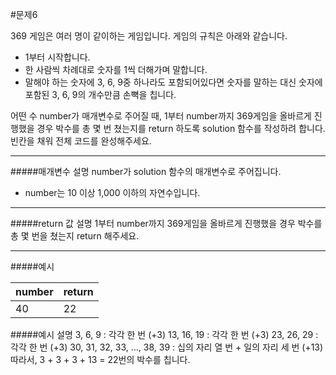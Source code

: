 #문제6

369 게임은 여러 명이 같이하는 게임입니다. 게임의 규칙은 아래와 같습니다.
* 1부터 시작합니다.
* 한 사람씩 차례대로 숫자를 1씩 더해가며 말합니다.
* 말해야 하는 숫자에 3, 6, 9중 하나라도 포함되어있다면 숫자를 말하는 대신 숫자에 포함된 3, 6, 9의 개수만큼 손뼉을 칩니다.

어떤 수 number가 매개변수로 주어질 때, 1부터 number까지 369게임을 올바르게 진행했을 경우 박수를 총 몇 번 쳤는지를 return 하도록 solution 함수를 작성하려 합니다. 빈칸을 채워 전체 코드를 완성해주세요.

---

#####매개변수 설명
number가 solution 함수의 매개변수로 주어집니다.
* number는 10 이상 1,000 이하의 자연수입니다.

---

#####return 값 설명
1부터 number까지 369게임을 올바르게 진행했을 경우 박수를 총 몇 번을 쳤는지 return 해주세요.

---

#####예시

| number | return |
|--------|--------|
| 40     | 22     |

#####예시 설명
3, 6, 9 : 각각 한 번 (+3)
13, 16, 19 : 각각 한 번 (+3)
23, 26, 29 : 각각 한 번 (+3)
30, 31, 32, 33, ..., 38, 39 : 십의 자리 열 번 + 일의 자리 세 번 (+13)
따라서, 3 + 3 + 3 + 13 = 22번의 박수를 칩니다.
